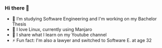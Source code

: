 ### Hi there 👋

- 🔭 I’m studying Software Engineering and I'm working on my Bachelor Thesis
- 🐧 I love Linux, currently using Manjaro
- 🌱 I share what I learn on my Youtube channel
- ⚡ Fun fact: I'm also a lawyer and switched to Software E. at age 32

